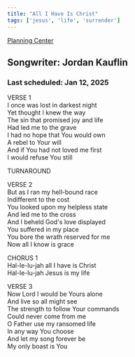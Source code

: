 ```yaml
---
title: "All I Have Is Christ"
tags: ['jesus', 'life', 'surrender']
---
```


[Planning Center](https://services.planningcenteronline.com/songs/12025173)

## Songwriter: Jordan Kauflin
### Last scheduled: Jan 12, 2025          

VERSE 1  
I once was lost in darkest night  
Yet thought I knew the way  
The sin that promised joy and life  
Had led me to the grave  
I had no hope that You would own  
A rebel to Your will  
And if You had not loved me first  
I would refuse You still  
  
TURNAROUND  
  
VERSE 2  
But as I ran my hell-bound race  
Indifferent to the cost  
You looked upon my helpless state  
And led me to the cross  
And I beheld God's love displayed  
You suffered in my place  
You bore the wrath reserved for me  
Now all I know is grace  
  
  
CHORUS 1  
Hal-le-lu-jah all I have is Christ  
Hal-le-lu-jah Jesus is my life  
  
VERSE 3  
Now Lord I would be Yours alone  
And live so all might see  
The strength to follow Your commands  
Could never come from me  
O Father use my ransomed life  
In any way You choose  
And let my song forever be  
My only boast is You
